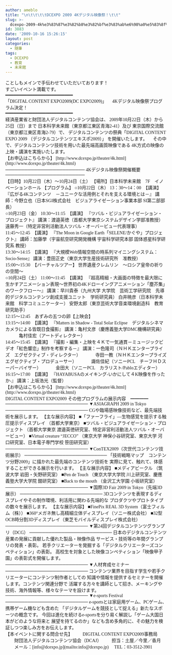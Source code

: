 ```yaml
---
author: ameblo
title: "\n\t\t\t\tDCEXPO 2009 4Kデジタル映像祭！\t\t"
slug: >-
  dcexpo-2009-4k%e3%83%87%e3%82%b8%e3%82%bf%e3%83%ab%e6%98%a0%e5%83%8f%e7%a5%ad%ef%bc%81
id: 3883
date: '2009-10-16 15:26:15'
layout: post
categories:
  - 随筆
tags:
  - DCEXPO
  - 教育
  - 未来館
---
```


<div><font face="ＭＳ ゴシック">ことしもメインで手伝わせていただいております！</font></div>

<div><font face="ＭＳ ゴシック">すごいイベント満載です。</font></div>

<div>━━━━━━━━━━━━━━━━━━━━━━━━━</div>

<div><font face="ＭＳ ゴシック">「DIGITAL CONTENT EXPO2009(DC EXPO2009)」 　4Kデジタル映像祭プログラム決定！</font></div>

<div><font face="ＭＳ ゴシック">━━━━━━━━━━━━━━━━━━━━━━━━━</font></div>

<div><font face="ＭＳ ゴシック">経済産業省と財団法人デジタルコンテンツ協会は、 2009年10月22日（木）から25日（日）まで 日本科学未来館（東京都江東区青海2-41）及び 東京国際交流館（東京都江東区青海2-79）で、 デジタルコンテンツの祭典「DIGITAL CONTENT EXPO 2009 （デジタルコンテンツエキスポ2009）」 を開催いたします。 　その中で、デジタルコンテンツ技術を用いた最先端高画質映像である 4K方式の映像の上映・講演を実施いたします。</font></div>

<div><font face="ＭＳ ゴシック">【お申込はこちらから】 [http://www.dcexpo.jp/theater/4k.html](http://www.dcexpo.jp/theater/4k.html)</font></div>

<div><font face="ＭＳ ゴシック">───────────────────────── 4Kデジタル映像祭開催概要 ─────────────────────────</font></div>

<div><font face="ＭＳ ゴシック">【日時】10月22日（木）～10月24日（土） 【場所】日本科学未来館　7F　イノベーションホール 【プログラム】 ○10月22日（木） 13：30～14：00　【講演】 『広がる4Kコンテンツ　－ユニークな活用例とそれを支える環境とは－』 講師：今野立也（日本SGI株式会社　ビジュアライゼーション事業本部 SI第二部部長）</font></div>

<div><font face="ＭＳ ゴシック">○10月23日（金） 10:30～11:15　【講演】 『ツバル・ビジュアライゼーション・プロジェクト』 講演：渡邉英徳（首都大学東京システムデザイン学部准教授） 遠藤秀一（特定非営利活動法人ツバル・オーバービュー代表理事）</font></div>

<div><font face="ＭＳ ゴシック">11:45～12:45　【講演】 『The Moon in Google Earth「SELENE/かぐや」プロジェクト』 講師：加藤學（宇宙航空研究開発機構 宇宙科学研究本部 固体惑星科学研究系 教授）</font></div>

<div><font face="ＭＳ ゴシック">13:30～14:15　【講演】 『大規模Web情報空間の時系列マイニングシステム：Socio-Sense』 講演：豊田正史（東京大学生産技術研究所　准教授）</font></div>

<div><font face="ＭＳ ゴシック">15:00～15:30　【バーチャルツアー】 世界遺産クレムリン　～ロシア皇帝の祈りの空間～</font></div>

<div><font face="ＭＳ ゴシック">○10月24日（土） 11:00～11:45　【講演】 『超高精細・大画面の特徴を最大限に生かすアニメーション表現～世界初の4Kドローイングアニメーション「塵芥集」のワークフロー～』 講演：早川貴泰（九州大学 大学院　芸術工学研究院　先導的デジタルコンテンツ創成支援ユニット　学術研究員） 白井暁彦（日本科学未来館　科学コミュニケーター） 安野太郎（東京芸術大学音楽環境創造科　教育研究助手）</font></div>

<div><font face="ＭＳ ゴシック">12:15～12:45　あずみの五つの卵【上映会】</font></div>

<div><font face="ＭＳ ゴシック">13:15～14:00　【講演】 『Matters in Shadow - Total Solar Eclipse　デジタルシネマカメラによる皆既日食撮影』 講演：亀村文彦（慶應義塾大学DMC機構研究員） 　　　亀村佳宏（アートディレクター）</font></div>

<div><font face="ＭＳ ゴシック">14:45～15:45　【講演】 『撮影・編集・上映を４Ｋで一気通貫－ミュージックビデオ「紅色響恋」制作を考察する－』 講演：一色隆司（ＮＨＫエンタープライズ　エグゼクティブ・ディレクター） 　　　寺田一教（ＮＨＫエンタープライズ　エグゼクティブ・プロデューサー） 　　　諏佐佳紀（ソニーPCL　チーフＨＤスーパーバイザー） 　　　金田大（ソニーPCL　カラリスト/Pabloエディター）</font></div>

<div><font face="ＭＳ ゴシック">16:15～17:00　【講演】 『HAYABUSAのメイキング-いかにして４K映像を作ったか-』 講演：上坂浩光（監督）</font></div>

<div><font face="ＭＳ ゴシック">【お申込はこちらから】 [http://www.dcexpo.jp/theater/4k.html](http://www.dcexpo.jp/theater/4k.html)</font></div>

<div><font face="ＭＳ ゴシック">DIGITAL CONTENT EXPO2009 その他プログラムの展示内容　━━━━</font></div>

<div><font face="ＭＳ ゴシック">────────────────────────── ▼ASIAGRAPH 2009 in Tokyo ────────────────────────── CGや臨場感映像技術など、最先端技術を展示します。 【主な展示内容】 ■「ファーフライ」―生物感覚を提示する触圧提示ディスプレイ （首都大学東京） ■ツバル・ビジュアライゼーション・プロジェクト （首都大学東京 渡邉英徳研究室、特定非営利活動法人ツバル・オーバービュー） ■Virtual creature “JECCO” （東京大学 神保小谷研究室、東京大学 河口研究室、日本電子専門学校 笹田研究室）</font></div>

<div><font face="ＭＳ ゴシック">────────────────────────── ▼ConTEX2009（次世代コンテンツ技術展示） ────────────────────────── 「技術戦略マップ　コンテンツ分野2009」に描かれた最先端のコンテンツ技術を 実際に見て、触れて、体感することができる展示を行います。 【主な展示内容】 ■メディアビークル （筑波大学 岩田・矢野研究室） ■Pen de Touch （東京大学大学院 川上研究室、慶應義塾大学大学院 舘研究室） ■Back to the mouth （金沢工大学園 小坂研究室）</font></div>

<div><font face="ＭＳ ゴシック">────────────────────────── ▼国際3D Fair 2009 in Tokyo（先端3D展示） ────────────────────────── 3Dコンテンツを表現するディスプレイやその制作環境、利活用に関わる先端的な プロダクツやプロトタイプの数々を展示します。 【主な展示内容】 ■FinePix REAL 3D System（富士フィルム（株）） ■360°メガネ無し高精細立体ディスプレイ（ソニー株式会社） ■32型OCB時分割3Dディスプレイ（東芝モバイルディスプレイ株式会社）</font></div>

<div><font face="ＭＳ ゴシック">────────────────────────── ▼第24回デジタルコンテンツグランプリ（DCG） ────────────────────────── 日本のデジタルコンテンツ産業の発展に貢献した優れた製品・映像作品 サービス・技術等の年間グランプリの発表・表彰。 若手クリエーターを発掘する「デジタルクリエーターズコンペティション」の表彰。 高校生を対象とした映像コンペティション「映像甲子園」の表彰式を開催します。</font></div>

<div><font face="ＭＳ ゴシック">────────────────────────── ▼人材育成セミナー ────────────────────────── コンテンツ業界を目指す学生や若手クリエーターにコンテンツ制作者としての 知識や情報を提供するセミナーを開催します。コンテンツ関連分野で 活躍する方々を講師として招き、メーキングや技術、海外情報等、様々なテーマを設けます。</font></div>

<div><font face="ＭＳ ゴシック">────────────────────────── ▼e-sports Festival ────────────────────────── e-sportsとは家庭用ゲーム、PCゲーム、携帯ゲーム機なども含めた 「デジタルゲームを競技として捉える」新たなスポーツの概念です。 今回は進化を続けるe-sportsを分り易く解説し「ゲーム大国日本がどのような将来と 展望を持てるのか」なども含め多角的に、その魅力を検証しつつ楽しみ方をお伝えします。</font></div>

<div><font face="ＭＳ ゴシック">【本イベントに関する問合せ先】 　　DIGITAL CONTENT EXPO2009事務局 　　財団法人デジタルコンテンツ協会（DCAJ） 　　担当：土屋／今里／香月 　　メール：[info@dcexpo.jp](mailto:info@dcexpo.jp) 　TEL：03-3512-3901</font></div>